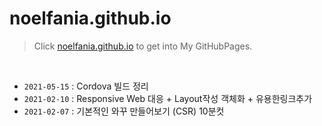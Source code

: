 # noelfania.github.io

> Click [noelfania.github.io](https://noelfania.github.io)
to  get into My GitHubPages.

<br>

* `2021-05-15` : Cordova 빌드 정리
* `2021-02-10` : Responsive Web 대응 + Layout작성 객체화 + 유용한링크추가
* `2021-02-07` : 기본적인 와꾸 만들어보기 (CSR) 10분컷
